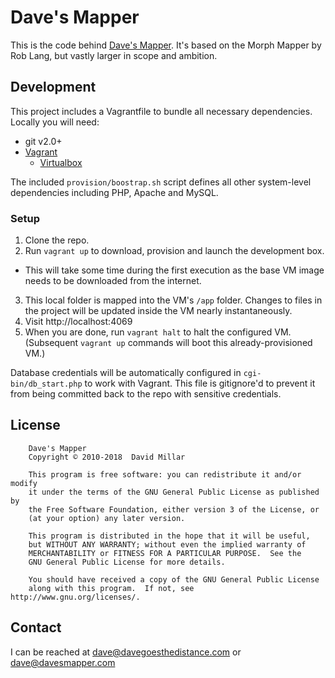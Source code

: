 # Dave's Mapper


This is the code behind [Dave's Mapper](https://davesmapper.com). It's based on the Morph Mapper by Rob Lang, but vastly larger in scope and ambition.


## Development

This project includes a Vagrantfile to bundle all necessary dependencies. Locally you will need:

* git v2.0+
* [Vagrant](https://www.vagrantup.com/downloads)
  * [Virtualbox](https://www.virtualbox.org/wiki/Downloads)

The included `provision/boostrap.sh` script defines all other system-level dependencies including PHP, Apache and MySQL.

### Setup

1. Clone the repo.
2. Run `vagrant up` to download, provision and launch the development box.
  * This will take some time during the first execution as the base VM image needs to be downloaded from the internet.
3. This local folder is mapped into the VM's `/app` folder. Changes to files in the project will be updated inside the VM nearly instantaneously.
4. Visit http://localhost:4069
5. When you are done, run `vagrant halt` to halt the configured VM. (Subsequent `vagrant up` commands will boot this already-provisioned VM.)

Database credentials will be automatically configured in `cgi-bin/db_start.php` to work with Vagrant. This file is gitignore'd to prevent it from being committed back to the repo with sensitive credentials.

## License


		Dave's Mapper
		Copyright © 2010-2018  David Millar

		This program is free software: you can redistribute it and/or modify
		it under the terms of the GNU General Public License as published by
		the Free Software Foundation, either version 3 of the License, or
		(at your option) any later version.

		This program is distributed in the hope that it will be useful,
		but WITHOUT ANY WARRANTY; without even the implied warranty of
		MERCHANTABILITY or FITNESS FOR A PARTICULAR PURPOSE.  See the
		GNU General Public License for more details.

		You should have received a copy of the GNU General Public License
		along with this program.  If not, see http://www.gnu.org/licenses/.

## Contact


I can be reached at dave@davegoesthedistance.com or dave@davesmapper.com
